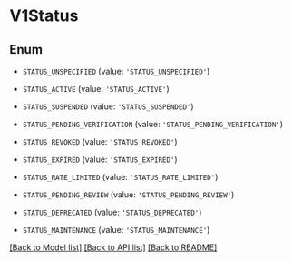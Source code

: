 # V1Status


## Enum

* `STATUS_UNSPECIFIED` (value: `'STATUS_UNSPECIFIED'`)

* `STATUS_ACTIVE` (value: `'STATUS_ACTIVE'`)

* `STATUS_SUSPENDED` (value: `'STATUS_SUSPENDED'`)

* `STATUS_PENDING_VERIFICATION` (value: `'STATUS_PENDING_VERIFICATION'`)

* `STATUS_REVOKED` (value: `'STATUS_REVOKED'`)

* `STATUS_EXPIRED` (value: `'STATUS_EXPIRED'`)

* `STATUS_RATE_LIMITED` (value: `'STATUS_RATE_LIMITED'`)

* `STATUS_PENDING_REVIEW` (value: `'STATUS_PENDING_REVIEW'`)

* `STATUS_DEPRECATED` (value: `'STATUS_DEPRECATED'`)

* `STATUS_MAINTENANCE` (value: `'STATUS_MAINTENANCE'`)

[[Back to Model list]](../README.md#documentation-for-models) [[Back to API list]](../README.md#documentation-for-api-endpoints) [[Back to README]](../README.md)


